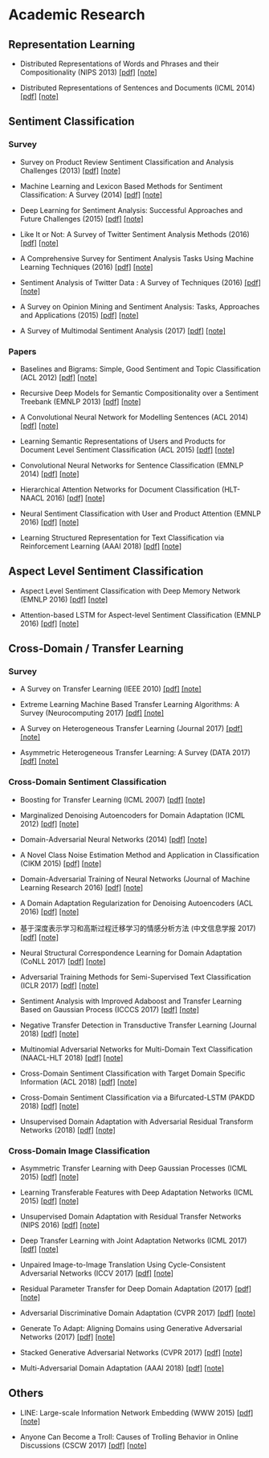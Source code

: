# Academic Research

## Representation Learning

* Distributed Representations of Words and Phrases and their Compositionality (NIPS 2013) [[pdf]](http://papers.nips.cc/paper/5021-distributed-representations-of-words-and-phrases-and-their-compositionality.pdf) [[note]]()

* Distributed Representations of Sentences and Documents (ICML 2014) [[pdf]](https://arxiv.org/pdf/1405.4053.pdf) [[note]]()

## Sentiment Classification

### Survey

* Survey on Product Review Sentiment Classification and Analysis Challenges (2013) [[pdf]](https://link.springer.com/content/pdf/10.1007%2F978-981-4585-18-7.pdf) [[note]]()

* Machine Learning and Lexicon Based Methods for Sentiment Classification: A Survey (2014) [[pdf]](https://ieeexplore.ieee.org/stamp/stamp.jsp?tp=&arnumber=7058024) [[note]]()

* Deep Learning for Sentiment Analysis: Successful Approaches and Future Challenges (2015) [[pdf]](https://onlinelibrary.wiley.com/doi/epdf/10.1002/widm.1171) [[note]]()

* Like It or Not: A Survey of Twitter Sentiment Analysis Methods (2016) [[pdf]](http://delivery.acm.org/10.1145/2940000/2938640/a28-giachanou.pdf?ip=218.106.145.21&id=2938640&acc=ACTIVE%20SERVICE&key=BF85BBA5741FDC6E%2EEAA40C3B7F958C2C%2E4D4702B0C3E38B35%2E4D4702B0C3E38B35&__acm__=1534407448_8c7f8fff66fdee3385f9285eb95e1ed9) [[note]]()

* A Comprehensive Survey for Sentiment Analysis Tasks Using Machine Learning Techniques (2016) [[pdf]](https://ieeexplore.ieee.org/stamp/stamp.jsp?tp=&arnumber=7571856) [[note]]()

* Sentiment Analysis of Twitter Data : A Survey of Techniques (2016) [[pdf]](https://arxiv.org/ftp/arxiv/papers/1601/1601.06971.pdf) [[note]]()

* A Survey on Opinion Mining and Sentiment Analysis: Tasks, Approaches and Applications (2015) [[pdf]](https://ac.els-cdn.com/S0950705115002336/1-s2.0-S0950705115002336-main.pdf?_tid=75c0c39e-a07f-44ff-94d2-3245c48349ad&acdnat=1534407446_446bbe6a60d74bcd7bf445335219aae9) [[note]]()

* A Survey of Multimodal Sentiment Analysis (2017) [[pdf]](https://ac.els-cdn.com/S0262885617301191/1-s2.0-S0262885617301191-main.pdf?_tid=268a1b6e-832a-41a4-a462-9dfb120168de&acdnat=1534407455_0fb7f2b9d9b081793a3865929b313c94) [[note]]()

### Papers

* Baselines and Bigrams: Simple, Good Sentiment and Topic Classification (ACL 2012) [[pdf]](http://www.aclweb.org/anthology/P12-2018) [[note]]()

* Recursive Deep Models for Semantic Compositionality over a Sentiment Treebank (EMNLP 2013) [[pdf]](https://nlp.stanford.edu/~socherr/EMNLP2013_RNTN.pdf) [[note]]()

* A Convolutional Neural Network for Modelling Sentences (ACL 2014) [[pdf]](http://aclweb.org/anthology/P/P14/P14-1062.pdf) [[note]]()

* Learning Semantic Representations of Users and Products for Document Level Sentiment Classification (ACL 2015) [[pdf]](http://aclweb.org/anthology/P/P15/P15-1098.pdf) [[note]]()

* Convolutional Neural Networks for Sentence Classification (EMNLP 2014) [[pdf]](http://aclweb.org/anthology/D/D14/D14-1181.pdf) [[note]]()

* Hierarchical Attention Networks for Document Classification (HLT-NAACL 2016) [[pdf]](http://aclweb.org/anthology/N/N16/N16-1174.pdf) [[note]]()

* Neural Sentiment Classification with User and Product Attention (EMNLP 2016) [[pdf]](http://aclweb.org/anthology/D/D16/D16-1171.pdf) [[note]]()

* Learning Structured Representation for Text Classification via Reinforcement Learning (AAAI 2018) [[pdf]](https://www.aaai.org/ocs/index.php/AAAI/AAAI18/paper/view/16537/16174) [[note]]()

## Aspect Level Sentiment Classification

* Aspect Level Sentiment Classification with Deep Memory Network (EMNLP 2016) [[pdf]](http://aclweb.org/anthology/D/D16/D16-1021.pdf) [[note]]()

* Attention-based LSTM for Aspect-level Sentiment Classification (EMNLP 2016) [[pdf]](http://aclweb.org/anthology/D/D16/D16-1058.pdf) [[note]]()

## Cross-Domain / Transfer Learning

### Survey

* A Survey on Transfer Learning (IEEE 2010) [[pdf]](https://ieeexplore.ieee.org/stamp/stamp.jsp?tp=&arnumber=5288526) [[note]]()

* Extreme Learning Machine Based Transfer Learning Algorithms: A Survey (Neurocomputing 2017) [[pdf]](https://ac.els-cdn.com/S0925231217311657/1-s2.0-S0925231217311657-main.pdf?_tid=9e21f327-9a80-475e-a6b7-c95d0f5bc1ed&acdnat=1534408866_3688beb9c75ed5ad4f58ecb0656c3dbb) [[note]]()

* A Survey on Heterogeneous Transfer Learning (Journal 2017) [[pdf]](https://journalofbigdata.springeropen.com/track/pdf/10.1186/s40537-017-0089-0) [[note]]()

* Asymmetric Heterogeneous Transfer Learning: A Survey (DATA 2017) [[pdf]](http://www.scitepress.org/DigitalLibrary/Link.aspx?doi=10.5220%2f0006396700170027) [[note]]()

### Cross-Domain Sentiment Classification

* Boosting for Transfer Learning (ICML 2007) [[pdf]](http://delivery.acm.org/10.1145/1280000/1273521/p193-dai.pdf?ip=218.106.145.21&id=1273521&acc=ACTIVE%20SERVICE&key=BF85BBA5741FDC6E%2EEAA40C3B7F958C2C%2E4D4702B0C3E38B35%2E4D4702B0C3E38B35&__acm__=1534407966_3695b898146f58c96f7890359e7e58bf) [[note]]()

* Marginalized Denoising Autoencoders for Domain Adaptation (ICML 2012) [[pdf]](https://icml.cc/2012/papers/416.pdf) [[note]]()

* Domain-Adversarial Neural Networks (2014) [[pdf]](https://arxiv.org/pdf/1412.4446.pdf) [[note]]()

* A Novel Class Noise Estimation Method and Application in Classification (CIKM 2015) [[pdf]](http://delivery.acm.org/10.1145/2810000/2806554/p1081-gui.pdf?ip=218.106.145.21&id=2806554&acc=ACTIVE%20SERVICE&key=BF85BBA5741FDC6E%2EEAA40C3B7F958C2C%2E4D4702B0C3E38B35%2E4D4702B0C3E38B35&__acm__=1534408105_ecdcf06299ff48ad8ae9a13aee125f43) [[note]]()

* Domain-Adversarial Training of Neural Networks (Journal of Machine Learning Research 2016) [[pdf]](http://jmlr.org/papers/volume17/15-239/15-239.pdf) [[note]]()

* A Domain Adaptation Regularization for Denoising Autoencoders (ACL 2016) [[pdf]](http://aclweb.org/anthology/P/P16/P16-2005.pdf) [[note]]()

* 基于深度表示学习和高斯过程迁移学习的情感分析方法 (中文信息学报 2017) [[pdf]](http://jcip.cipsc.org.cn/CN/Y2017/V31/I1/169) [[note]]()

* Neural Structural Correspondence Learning for Domain Adaptation (CoNLL 2017) [[pdf]](https://www.aclweb.org/anthology/K/K17/K17-1040.pdf) [[note]]()

* Adversarial Training Methods for Semi-Supervised Text Classification (ICLR 2017) [[pdf]](https://arxiv.org/pdf/1605.07725.pdf) [[note]]()

* Sentiment Analysis with Improved Adaboost and Transfer Learning Based on Gaussian Process (ICCCS 2017) [[pdf]](https://link.springer.com/content/pdf/10.1007%2F978-3-319-68542-7.pdf) [[note]]()

* Negative Transfer Detection in Transductive Transfer Learning (Journal 2018) [[pdf]](https://link.springer.com/content/pdf/10.1007%2Fs13042-016-0634-8.pdf) [[note]]()

* Multinomial Adversarial Networks for Multi-Domain Text Classification (NAACL-HLT 2018) [[pdf]](http://aclweb.org/anthology/N18-1111) [[note]]()

* Cross-Domain Sentiment Classification with Target Domain Specific Information (ACL 2018) [[pdf]](http://aclweb.org/anthology/P18-1233) [[note]]()

* Cross-Domain Sentiment Classification via a Bifurcated-LSTM (PAKDD 2018) [[pdf]](https://link.springer.com/content/pdf/10.1007%2F978-3-319-93034-3.pdf) [[note]]()

* Unsupervised Domain Adaptation with Adversarial Residual Transform Networks (2018) [[pdf]](https://arxiv.org/pdf/1804.09578.pdf) [[note]]()

### Cross-Domain Image Classification

* Asymmetric Transfer Learning with Deep Gaussian Processes (ICML 2015) [[pdf]](http://proceedings.mlr.press/v37/kandemir15.pdf) [[note]]()

* Learning Transferable Features with Deep Adaptation Networks (ICML 2015) [[pdf]](http://proceedings.mlr.press/v37/long15.pdf) [[note]]()

* Unsupervised Domain Adaptation with Residual Transfer Networks (NIPS 2016) [[pdf]](https://arxiv.org/pdf/1602.04433.pdf) [[note]]()

* Deep Transfer Learning with Joint Adaptation Networks (ICML 2017) [[pdf]](http://proceedings.mlr.press/v70/long17a/long17a.pdf) [[note]]()

* Unpaired Image-to-Image Translation Using Cycle-Consistent Adversarial Networks (ICCV 2017) [[pdf]](https://arxiv.org/pdf/1703.10593.pdf) [[note]]()

* Residual Parameter Transfer for Deep Domain Adaptation (2017) [[pdf]](https://arxiv.org/pdf/1711.07714.pdf)  [[note]]()

* Adversarial Discriminative Domain Adaptation (CVPR 2017) [[pdf]](https://ieeexplore.ieee.org/stamp/stamp.jsp?tp=&arnumber=8099799) [[note]]()

* Generate To Adapt: Aligning Domains using Generative Adversarial Networks (2017) [[pdf]](https://arxiv.org/pdf/1704.01705.pdf) [[note]]()

* Stacked Generative Adversarial Networks (CVPR 2017) [[pdf]](https://ieeexplore.ieee.org/stamp/stamp.jsp?tp=&arnumber=8099685&tag=1) [[note]]()

* Multi-Adversarial Domain Adaptation (AAAI 2018) [[pdf]](https://www.aaai.org/ocs/index.php/AAAI/AAAI18/paper/view/17067/16644) [[note]]()

## Others

* LINE: Large-scale Information Network Embedding (WWW 2015) [[pdf]](http://delivery.acm.org/10.1145/2750000/2741093/p1067-tang.pdf?ip=218.106.145.21&id=2741093&acc=ACTIVE%20SERVICE&key=BF85BBA5741FDC6E%2EEAA40C3B7F958C2C%2E4D4702B0C3E38B35%2E4D4702B0C3E38B35&__acm__=1534408490_de1f00544ebf05d50d8313d8ae393a39) [[note]]()

* Anyone Can Become a Troll: Causes of Trolling Behavior in Online Discussions (CSCW 2017) [[pdf]](http://delivery.acm.org/10.1145/3000000/2998213/p1217-cheng.pdf?ip=218.106.145.21&id=2998213&acc=ACTIVE%20SERVICE&key=BF85BBA5741FDC6E%2EEAA40C3B7F958C2C%2E4D4702B0C3E38B35%2E4D4702B0C3E38B35&__acm__=1534408672_696f035d46a821b0d41b779ec20ddd68) [[note]]()
